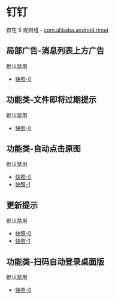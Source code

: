 # 钉钉

存在 5 规则组 - [com.alibaba.android.rimet](/src/apps/com.alibaba.android.rimet.ts)

## 局部广告-消息列表上方广告

默认禁用

- [快照-0](https://i.gkd.li/import/13325125)

## 功能类-文件即将过期提示

默认禁用

- [快照-0](https://i.gkd.li/import/13325125)

## 功能类-自动点击原图

默认禁用

- [快照-0](https://i.gkd.li/import/13309648)
- [快照-1](https://i.gkd.li/import/13309845)

## 更新提示

默认禁用

- [快照-0](https://i.gkd.li/import/13402478)
- [快照-1](https://i.gkd.li/import/13772151)

## 功能类-扫码自动登录桌面版

默认禁用

- [快照-0](https://i.gkd.li/import/13433981)
